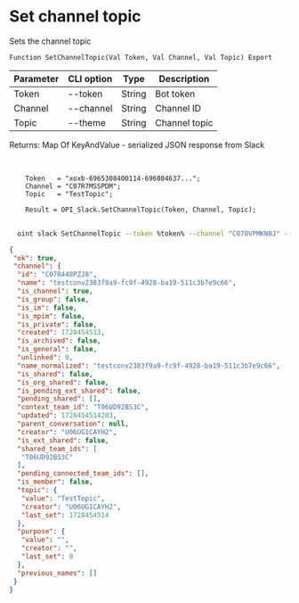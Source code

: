 ﻿---
sidebar_position: 11
---

# Set channel topic
 Sets the channel topic



`Function SetChannelTopic(Val Token, Val Channel, Val Topic) Export`

  | Parameter | CLI option | Type | Description |
  |-|-|-|-|
  | Token | --token | String | Bot token |
  | Channel | --channel | String | Channel ID |
  | Topic | --theme | String | Channel topic |

  
  Returns:  Map Of KeyAndValue - serialized JSON response from Slack

<br/>




```bsl title="Code example"
    Token   = "xoxb-6965308400114-696804637...";
    Channel = "C07R7MSSPDM";
    Topic   = "TestTopic";

    Result = OPI_Slack.SetChannelTopic(Token, Channel, Topic);
```



```sh title="CLI command example"
    
  oint slack SetChannelTopic --token %token% --channel "C070VPMKN8J" --theme "TestTopic"

```

```json title="Result"
{
 "ok": true,
 "channel": {
  "id": "C07R448PZJ8",
  "name": "testconv2383f9a9-fc9f-4928-ba19-511c3b7e9c66",
  "is_channel": true,
  "is_group": false,
  "is_im": false,
  "is_mpim": false,
  "is_private": false,
  "created": 1728454513,
  "is_archived": false,
  "is_general": false,
  "unlinked": 0,
  "name_normalized": "testconv2383f9a9-fc9f-4928-ba19-511c3b7e9c66",
  "is_shared": false,
  "is_org_shared": false,
  "is_pending_ext_shared": false,
  "pending_shared": [],
  "context_team_id": "T06UD92BS3C",
  "updated": 1728454514283,
  "parent_conversation": null,
  "creator": "U06UG1CAYH2",
  "is_ext_shared": false,
  "shared_team_ids": [
   "T06UD92BS3C"
  ],
  "pending_connected_team_ids": [],
  "is_member": false,
  "topic": {
   "value": "TestTopic",
   "creator": "U06UG1CAYH2",
   "last_set": 1728454514
  },
  "purpose": {
   "value": "",
   "creator": "",
   "last_set": 0
  },
  "previous_names": []
 }
}
```
